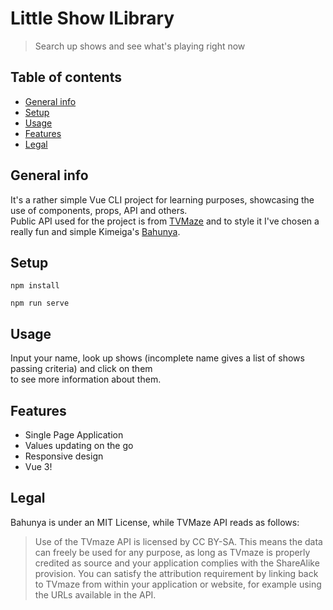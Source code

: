 # Little Show lLibrary
> Search up shows and see what's playing right now

## Table of contents
* [General info](#general-info)
* [Setup](#setup)
* [Usage](#usage)
* [Features](#features)
* [Legal](#legal)

## General info
It's a rather simple Vue CLI project for learning purposes, showcasing the use of components, props, API and others.\
Public API used for the project is from [TVMaze](https://www.tvmaze.com/api) and to style it I've chosen a really fun and simple Kimeiga's [Bahunya](https://github.com/Kimeiga/bahunya).

## Setup
```
npm install
```
```
npm run serve
```

## Usage
Input your name, look up shows (incomplete name gives a list of shows passing criteria) and click on them\
to see more information about them.

## Features
* Single Page Application
* Values updating on the go
* Responsive design
* Vue 3!

## Legal
Bahunya is under an MIT License, while TVMaze API reads as follows:

>Use of the TVmaze API is licensed by CC BY-SA. This means the data can freely be used for any purpose, as long as TVmaze is properly credited as source and your application complies with the ShareAlike provision. You can satisfy the attribution requirement by linking back to TVmaze from within your application or website, for example using the URLs available in the API. 
